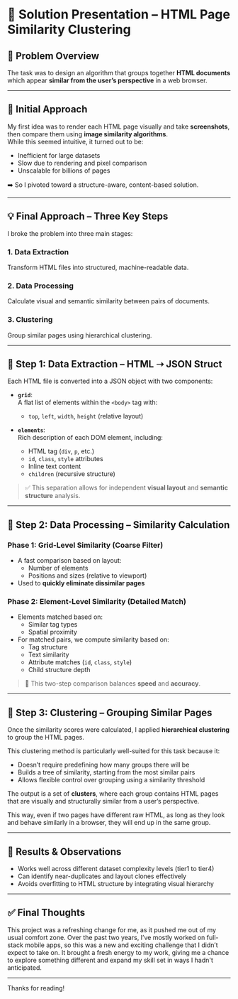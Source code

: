 # 🧠 Solution Presentation – HTML Page Similarity Clustering

## 👀 Problem Overview

The task was to design an algorithm that groups together **HTML documents** which appear **similar from the user’s perspective** in a web browser.

---

## 🧭 Initial Approach

My first idea was to render each HTML page visually and take **screenshots**, then compare them using **image similarity algorithms**.  
While this seemed intuitive, it turned out to be:

- Inefficient for large datasets
- Slow due to rendering and pixel comparison
- Unscalable for billions of pages

➡️ So I pivoted toward a structure-aware, content-based solution.

---

## 💡 Final Approach – Three Key Steps

I broke the problem into three main stages:

### 1. Data Extraction  
Transform HTML files into structured, machine-readable data.

### 2. Data Processing  
Calculate visual and semantic similarity between pairs of documents.

### 3. Clustering  
Group similar pages using hierarchical clustering.

---

## 🧱 Step 1: Data Extraction – HTML ➝ JSON Struct

Each HTML file is converted into a JSON object with two components:

- **`grid`**:  
  A flat list of elements within the `<body>` tag with:
  - `top`, `left`, `width`, `height` (relative layout)
  
- **`elements`**:  
  Rich description of each DOM element, including:
  - HTML tag (`div`, `p`, etc.)
  - `id`, `class`, `style` attributes
  - Inline text content
  - `children` (recursive structure)

> ✅ This separation allows for independent **visual layout** and **semantic structure** analysis.

---

## 🧮 Step 2: Data Processing – Similarity Calculation

### Phase 1: Grid-Level Similarity (Coarse Filter)
- A fast comparison based on layout:
  - Number of elements
  - Positions and sizes (relative to viewport)
- Used to **quickly eliminate dissimilar pages**

### Phase 2: Element-Level Similarity (Detailed Match)
- Elements matched based on:
  - Similar tag types
  - Spatial proximity
- For matched pairs, we compute similarity based on:
  - Tag structure
  - Text similarity 
  - Attribute matches (`id`, `class`, `style`)
  - Child structure depth

> 🧠 This two-step comparison balances **speed** and **accuracy**.

---

## 🧩 Step 3: Clustering – Grouping Similar Pages

Once the similarity scores were calculated, I applied **hierarchical clustering** to group the HTML pages.

This clustering method is particularly well-suited for this task because it:

- Doesn’t require predefining how many groups there will be
- Builds a tree of similarity, starting from the most similar pairs
- Allows flexible control over grouping using a similarity threshold

The output is a set of **clusters**, where each group contains HTML pages that are visually and structurally similar from a user’s perspective.

This way, even if two pages have different raw HTML, as long as they look and behave similarly in a browser, they will end up in the same group.

---

## 📌 Results & Observations

- Works well across different dataset complexity levels (tier1 to tier4)
- Can identify near-duplicates and layout clones effectively
- Avoids overfitting to HTML structure by integrating visual hierarchy


---

## ✅ Final Thoughts

This project was a refreshing change for me, as it pushed me out of my usual comfort zone. Over the past two years, I’ve mostly worked on full-stack mobile apps, so this was a new and exciting challenge that I didn’t expect to take on. It brought a fresh energy to my work, giving me a chance to explore something different and expand my skill set in ways I hadn't anticipated.

---

Thanks for reading!  

